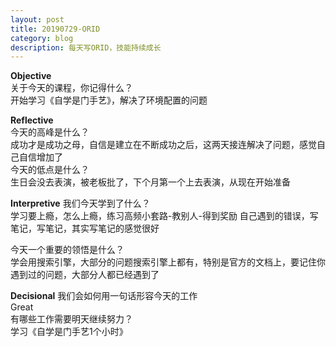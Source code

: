```yaml
---
layout: post
title: 20190729-ORID
category: blog
description: 每天写ORID，技能持续成长   
---
```


**Objective**   
关于今天的课程，你记得什么？   
开始学习《自学是门手艺》，解决了环境配置的问题   

      

**Reflective**   
今天的高峰是什么？  
成功才是成功之母，自信是建立在不断成功之后，这两天接连解决了问题，感觉自己自信增加了             
今天的低点是什么？   
生日会没去表演，被老板批了，下个月第一个上去表演，从现在开始准备                     

**Interpretive**
我们今天学到了什么？  
学习要上瘾，怎么上瘾，练习高频小套路-教别人-得到奖励 
自己遇到的错误，写笔记，写笔记，其实写笔记的感觉很好    
        
今天一个重要的领悟是什么？  
学会用搜索引擎，大部分的问题搜索引擎上都有，特别是官方的文档上，要记住你遇到过的问题，大部分人都已经遇到了              

**Decisional** 
我们会如何用一句话形容今天的工作   
Great      
有哪些工作需要明天继续努力？  
学习《自学是门手艺1个小时》      


